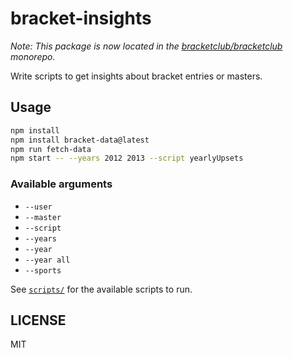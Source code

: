 # bracket-insights

_Note: This package is now located in the [bracketclub/bracketclub](https://github.com/bracketclub/bracketclub) monorepo._

Write scripts to get insights about bracket entries or masters.

## Usage

```sh
npm install
npm install bracket-data@latest
npm run fetch-data
npm start -- --years 2012 2013 --script yearlyUpsets
```

### Available arguments

- `--user`
- `--master`
- `--script`
- `--years`
- `--year`
- `--year all`
- `--sports`

See [`scripts/`](./scripts) for the available scripts to run.

## LICENSE

MIT
